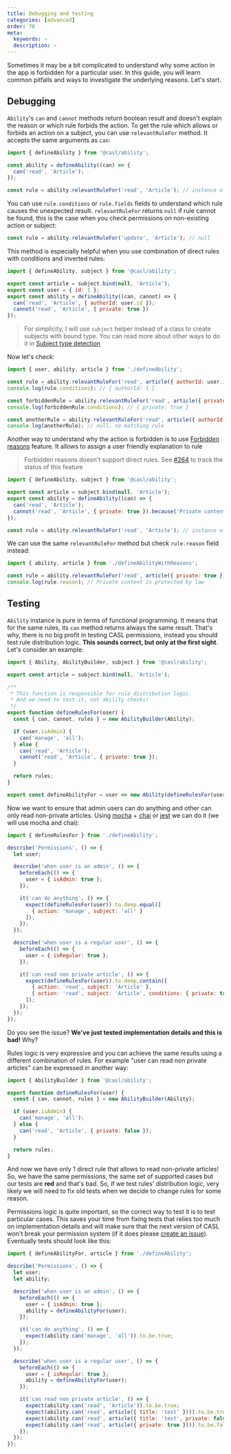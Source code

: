 ```yaml
---
title: Debugging and testing
categories: [advanced]
order: 70
meta:
  keywords: ~
  description: ~
---
```


Sometimes it may be a bit complicated to understand why some action in the app is forbidden for a particular user. In this guide, you will learn common pitfalls and ways to investigate the underlying reasons. Let's start.

## Debugging

`Ability`'s `can` and `cannot` methods return boolean result and doesn't explain the reason or which rule forbids the action. To get the rule which allows or forbids an action on a subject, you can use `relevantRuleFor` method. It accepts the same arguments as `can`:

```js
import { defineAbility } from '@casl/ability';

const ability = defineAbility((can) => {
  can('read', 'Article');
});

const rule = ability.relevantRuleFor('read', 'Article'); // instance of internal `Rule` class
```

You can use `rule.conditions` or `rule.fields` fields to understand which rule causes the unexpected result. `relevantRuleFor` returns `null` if rule cannot be found, this is the case when you check permissions on non-existing action or subject:

```js
const rule = ability.relevantRuleFor('update', 'Article'); // null
```

This method is especially helpful when you use combination of direct rules with conditions and inverted rules:

```js @{data-filename="defineAbility.js"}
import { defineAbility, subject } from '@casl/ability';

export const article = subject.bind(null, 'Article');
export const user = { id: 1 };
export const ability = defineAbility((can, cannot) => {
  can('read', 'Article', { authorId: user.id });
  cannot('read', 'Article', { private: true })
});
```

> For simplicity, I will use `subject` helper instead of a class to create subjects with bound type. You can read more about other ways to do it in [Subject type detection](../../guide/subject-type-detection)

Now let's check:

```js
import { user, ability, article } from './defineAbility';

const rule = ability.relevantRuleFor('read', article({ authorId: user.id }));
console.log(rule.conditions); // { authorId: 1 }

const forbiddenRule = ability.relevantRuleFor('read', article({ private: true }));
console.log(forbiddenRule.conditions); // { private: true }

const anotherRule = ability.relevantRuleFor('read', article({ authorId: 2 }));
console.log(anotherRule); // null, no matching rule
```

Another way to understand why the action is forbidden is to use [Forbidden reasons](../../guide/intro#forbidden-reasons) feature. It allows to assign a user friendly explanation to rule

> Forbidden reasons doesn't support direct rules. See [#264](https://github.com/stalniy/casl/issues/264) to track the status of this feature

```js @{data-filename="defineAbilityWithReasons.js"}
import { defineAbility, subject } from '@casl/ability';

export const article = subject.bind(null, 'Article');
export const ability = defineAbility((can) => {
  can('read', 'Article');
  cannot('read', 'Article', { private: true }).because('Private content is protected by law');
});

const rule = ability.relevantRuleFor('read', 'Article'); // instance of internal `Rule` class
```

We can use the same `relevantRuleFor` method but check `rule.reason` field instead:

```js
import { ability, article } from './defineAbilityWithReasons';

const rule = ability.relevantRuleFor('read', article({ private: true }));
console.log(rule.reason); // Private content is protected by law
```

## Testing

`Ability` instance is pure in terms of functional programming. It means that for the same rules, its `can` method returns always the same result. That's why, there is no big profit in testing CASL permissions, instead you should test rule distribution logic. **This sounds correct, but only at the first sight**. Let's consider an example:

```js @{data-filename="defineAbility.js"}
import { Ability, AbilityBuilder, subject } from '@casl/ability';

export const article = subject.bind(null, 'Article');

/**
 * This function is responsible for rule distribution logic.
 * And we need to test it, not ability checks!
 */
export function defineRulesFor(user) {
  const { can, cannot, rules } = new AbilityBuilder(Ability);

  if (user.isAdmin) {
    can('manage', 'all');
  } else {
    can('read', 'Article');
    cannot('read', 'Article', { private: true });
  }

  return rules;
}

export const defineAbilityFor = user => new Ability(defineRulesFor(user));
```

Now we want to ensure that admin users can do anything and other can only read non-private articles. Using [mocha] + [chai] or [jest] we can do it (we will use mocha and chai):

```js
import { defineRulesFor } from './defineAbility';

describe('Permissions', () => {
  let user;

  describe('when user is an admin', () => {
    beforeEach(() => {
      user = { isAdmin: true };
    });

    it('can do anything', () => {
      expect(defineRulesFor(user)).to.deep.equal([
        { action: 'manage', subject: 'all' }
      ]);
    });
  });

  describe('when user is a regular user', () => {
    beforeEach(() => {
      user = { isRegular: true };
    });

    it('can read non private article', () => {
      expect(defineRulesFor(user)).to.deep.contain([
        { action: 'read', subject: 'Article' },
        { action: 'read', subject: 'Article', conditions: { private: true }, inverted: true }
      ]);
    });
  });
});
```

Do you see the issue? **We've just tested implementation details and this is bad!** Why?

Rules logic is very expressive and you can achieve the same results using a different combination of rules. For example "user can read non private articles" can be expressed in another way:

```js
import { AbilityBuilder } from '@casl/ability';

export function defineRulesFor(user) {
  const { can, cannot, rules } = new AbilityBuilder(Ability);

  if (user.isAdmin) {
    can('manage', 'all');
  } else {
    can('read', 'Article', { private: false });
  }

  return rules;
}
```

And now we have only 1 direct rule that allows to read non-private articles! So, we have the same permissions, the same set of supported cases but our tests are **red** and that's bad. So, if we test rules' distribution logic, very likely we will need to fix old tests when we decide to change rules for some reason.

Permissions logic is quite important, so the correct way to test it is to test particular cases. This saves your time from fixing tests that relies too much on implementation details and will make sure that the next version of CASL won't break your permission system (if it does please [create an issue](https://github.com/stalniy/casl/issues/new)). Eventually tests should look like this:

```js
import { defineAbilityFor, article } from './defineAbility';

describe('Permissions', () => {
  let user;
  let ability;

  describe('when user is an admin', () => {
    beforeEach(() => {
      user = { isAdmin: true };
      ability = defineAbilityFor(user);
    });

    it('can do anything', () => {
      expect(ability.can('manage', 'all')).to.be.true;
    });
  });

  describe('when user is a regular user', () => {
    beforeEach(() => {
      user = { isRegular: true };
      ability = defineAbilityFor(user);
    });

    it('can read non private article', () => {
      expect(ability.can('read', 'Article')).to.be.true;
      expect(ability.can('read', article({ title: 'test' }))).to.be.true;
      expect(ability.can('read', article({ title: 'test', private: false }))).to.be.true;
      expect(ability.can('read', article({ private: true }))).to.be.false;
    });
  });
});
```

[mocha]: https://mochajs.org/
[chai]: http://chaijs.com/
[jest]: https://jestjs.io/
